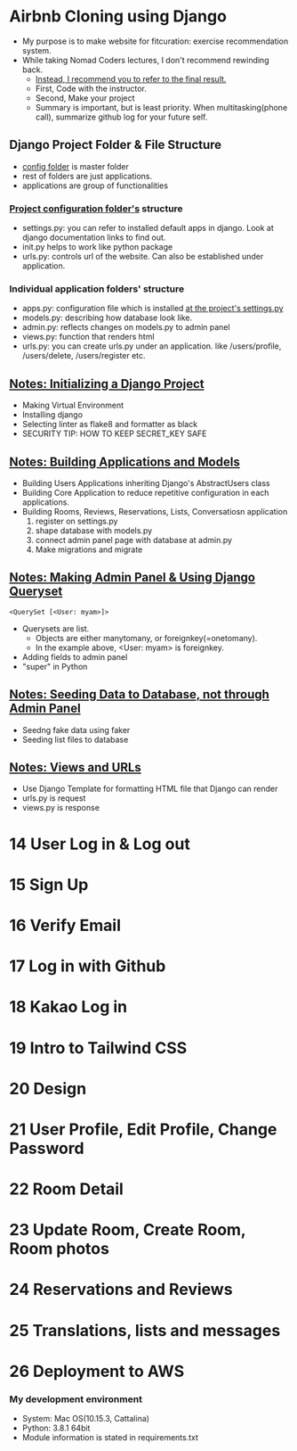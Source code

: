 # Airbnb Cloning using Django

- My purpose is to make website for fitcuration: exercise recommendation system. 
- While taking Nomad Coders lectures, I don't recommend rewinding back.
  - [Instead, I recommend you to refer to the final result.](https://github.com/nomadcoders/airbnb-clone) 
  - First, Code with the instructor.
  - Second, Make your project 
  - Summary is important, but is least priority. When multitasking(phone call), summarize github log for your future self. 

## Django Project Folder & File Structure

- [config folder](./config) is master folder
- rest of folders are just applications. 
- applications are group of functionalities

### [Project configuration folder's](./config) structure

- settings.py: you can refer to installed default apps in django. Look at django documentation links to find out.
- init.py helps to work like python package
- urls.py: controls url of the website. Can also be established under application. 

### Individual application folders' structure

- apps.py: configuration file which is installed [at the project's settings.py](./config/setttings.py)
- models.py: describing how database look like.
- admin.py: reflects changes on models.py to admin panel
- views.py: function that renders html
- urls.py: you can create urls.py under an application.
  like /users/profile, /users/delete, /users/register etc.

## [Notes: Initializing a Django Project](./_notes/1_Creating_a_Django_Project.md)

- Making Virtual Environment
- Installing django
- Selecting linter as flake8 and formatter as black
- SECURITY TIP: HOW TO KEEP SECRET_KEY SAFE

## [Notes: Building Applications and Models](./_notes/2_Building_Applications_and_Models.md)

- Building Users Applications inheriting Django's AbstractUsers class
- Building Core Application to reduce repetitive configuration in each applications.
- Building Rooms, Reviews, Reservations, Lists, Conversatiosn application
  1. register on settings.py
  2. shape database with models.py
  3. connect admin panel page with database at admin.py
  4. Make migrations and migrate

## [Notes: Making Admin Panel & Using Django Queryset](./_notes/3_Building_Admin_Panel.md)

```
<QuerySet [<User: myam>]>
```

- Querysets are list.
  - Objects are either manytomany, or foreignkey(=onetomany). 
  - In the example above, <User: myam> is foreignkey.
- Adding fields to admin panel
- "super" in Python

## [Notes: Seeding Data to Database, not through Admin Panel](./_notes/4_Seeding_Data_(NOT_by_Admin)_&_Fake_Data.md)

- Seedng fake data using faker
- Seeding list files to database

## [Notes: Views and URLs](./_notes/5_Views_and_URLs.md)

- Use Django Template for formatting HTML file that Django can render
- urls.py is request
- views.py is response









# 14 User Log in & Log out



# 15 Sign Up 





# 16 Verify Email



# 17 Log in with Github







# 18 Kakao Log in





# 19 Intro to Tailwind CSS







# 20 Design





# 21 User Profile, Edit Profile, Change Password







# 22 Room Detail





# 23 Update Room, Create Room, Room photos



# 24 Reservations and Reviews





# 25 Translations, lists and messages





# 26 Deployment to AWS





### My development environment

- System: Mac OS(10.15.3, Cattalina) 
- Python: 3.8.1 64bit
- Module information is stated in requirements.txt

## 





